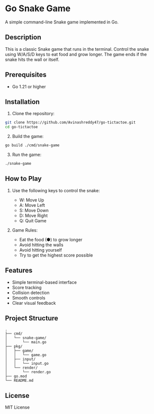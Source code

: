 # Go Snake Game

A simple command-line Snake game implemented in Go.

## Description

This is a classic Snake game that runs in the terminal. Control the snake using W/A/S/D keys to eat food and grow longer. The game ends if the snake hits the wall or itself.

## Prerequisites

* Go 1.21 or higher

## Installation

1. Clone the repository:
```bash
git clone https://github.com/Avinashreddy47/go-tictactoe.git
cd go-tictactoe
```

2. Build the game:
```bash
go build ./cmd/snake-game
```

3. Run the game:
```bash
./snake-game
```

## How to Play

1. Use the following keys to control the snake:
   - W: Move Up
   - A: Move Left
   - S: Move Down
   - D: Move Right
   - Q: Quit Game

2. Game Rules:
   - Eat the food (●) to grow longer
   - Avoid hitting the walls
   - Avoid hitting yourself
   - Try to get the highest score possible

## Features

* Simple terminal-based interface
* Score tracking
* Collision detection
* Smooth controls
* Clear visual feedback

## Project Structure

```
.
├── cmd/
│   └── snake-game/
│       └── main.go
├── pkg/
│   ├── game/
│   │   └── game.go
│   ├── input/
│   │   └── input.go
│   └── render/
│       └── render.go
├── go.mod
└── README.md
```

## License

MIT License
